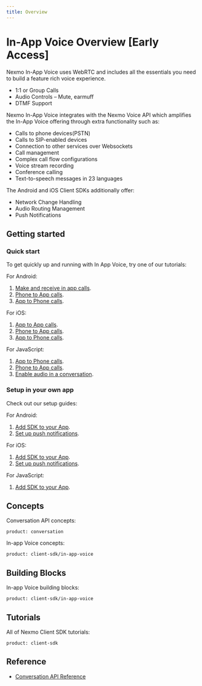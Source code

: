 ```yaml
---
title: Overview
---
```


# In-App Voice Overview [Early Access]

Nexmo In-App Voice uses WebRTC and includes all the essentials you need to build a feature rich voice experience.

* 1:1 or Group Calls
* Audio Controls – Mute, earmuff
* DTMF Support

Nexmo In-App Voice integrates with the Nexmo Voice API which amplifies the In-App Voice offering through extra functionality such as:

* Calls to phone devices(PSTN)
* Calls to SIP-enabled devices
* Connection to other services over Websockets
* Call management
* Complex call flow configurations
* Voice stream recording
* Conference calling
* Text-to-speech messages in 23 languages

The Android and iOS Client SDKs additionally offer:

* Network Change Handling
* Audio Routing Management
* Push Notifications

## Getting started

### Quick start

To get quickly up and running with In App Voice, try one of our tutorials:

For Android:

1. [Make and receive in app calls](/tutorials/client-sdk-android-in-app-calling).
2. [Phone to App calls](/tutorials/client-sdk-android-inbound-call).
3. [App to Phone calls](/tutorials/client-sdk-android-outbound-call).

For iOS:

1. [App to App calls](/tutorials/client-sdk-ios-in-app-calling).
2. [Phone to App calls](/tutorials/client-sdk-ios-inbound-call).
3. [App to Phone calls](/tutorials/client-sdk-ios-outbound-call).

For JavaScript:

1. [App to Phone calls](/tutorials/client-sdk-js-outbound-call).
2. [Phone to App calls](/tutorials/client-sdk-js-inbound-call).
3. [Enable audio in a conversation](/client-sdk/in-app-voice/guides/enable-audio).

### Setup in your own app

Check out our setup guides:

For Android:

1. [Add SDK to your App](/tutorials/client-sdk-android-add-sdk-to-your-app).
2. [Set up push notifications](/tutorials/client-sdk-android-set-up-push-notifications).

For iOS:

1. [Add SDK to your App](/tutorials/client-sdk-ios-add-sdk-to-your-app).
2. [Set up push notifications](/tutorials/client-sdk-ios-set-up-push-notifications).

For JavaScript:

1. [Add SDK to your App](/tutorials/client-sdk-js-add-sdk-to-your-app).

## Concepts

Conversation API concepts:

```concept_list
product: conversation
```

In-app Voice concepts:

```concept_list
product: client-sdk/in-app-voice
```

## Building Blocks

In-app Voice building blocks:

```building_block_list
product: client-sdk/in-app-voice
```

## Tutorials

All of Nexmo Client SDK tutorials:

```tutorials
product: client-sdk
```

## Reference

* [Conversation API Reference](/api/conversation)
